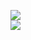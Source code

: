 [![](https://img.shields.io/badge/Made%20With-Github%20Spray-lightgrey.svg?style=for-the-badge&logo=github)](https://github.com/Annihil/github-spray#13694)  
[![](https://i.imgur.com/2DrTn0Z.gif)](https://github.com/Annihil/github-spray)